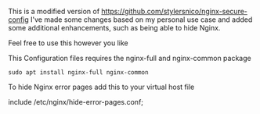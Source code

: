 This is a modified version of https://github.com/stylersnico/nginx-secure-config
I've made some changes based on my personal use case and added some additional enhancements, such as being able to hide Nginx.

Feel free to use this however you like

This Configuration files requires the nginx-full and nginx-common package 

``sudo apt install nginx-full nginx-common``

To hide Nginx error pages add this to your virtual host file

include /etc/nginx/hide-error-pages.conf;

